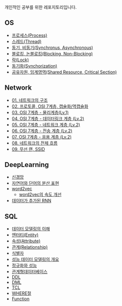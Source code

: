 개인적인 공부를 위한 레포지토리입니다.

## OS
* [프로세스(Process)](https://github.com/ywoo121/TIL/blob/main/OS/Process.md)
* [스레드(Thread)](https://github.com/ywoo121/TIL/blob/main/OS/Thread.md)
* [동기, 비동기(Synchronus, Asynchronous)](https://github.com/ywoo121/TIL/blob/main/OS/Synchronous_vs_Asynchronous.md)
* [블로킹, 논블로킹(Blocking, Non-Blocking)](https://github.com/ywoo121/TIL/blob/main/OS/Blocking_vs_Non-Blocking.md)
* [락(Lock)](https://github.com/ywoo121/TIL/blob/main/OS/Lock.md)
* [동기화(Synchorization)](https://github.com/ywoo121/TIL/blob/main/OS/%EA%B3%B5%EC%9C%A0%EC%9E%90%EC%9B%90%2C%EC%9E%84%EA%B3%84%EC%98%81%EC%97%AD.md)
* [공유자원, 임계영역(Shared Resource, Critical Section)](https://github.com/ywoo121/TIL/blob/main/OS/%EB%8F%99%EA%B8%B0%ED%99%94(Synchornization).md)
 
## Network
* [01. 네트워크의 구조](https://github.com/ywoo121/TIL/blob/main/Network/01_network%2C%20packet%2C%20LAN%2C%20WAN.md)
* [02. 프로토콜, OSI 7계층, 캡슐화/역캡슐화](https://github.com/ywoo121/TIL/blob/main/Network/02_protocol%2C%20OSI7layer%2C%20capsulation.md)
* [03. OSI 7계층 - 물리계층(Lv.1)](https://github.com/ywoo121/TIL/blob/main/Network/03_OSI_physical_layer.md)
* [04. OSI 7계층 - 데이터링크 계층 (Lv.2)]()
* [05. OSI 7계층 - 네트워크 계층 (Lv.2)]()
* [06. OSI 7계층 - 전송 계층 (Lv.2)]()
* [07. OSI 7계층 - 응용 계층 (Lv.2)]()
* [08. 네트워크의 전체 흐름]()
* [09. 무선 랜, SSID]()

## DeepLearning
* [신경망](https://github.com/ywoo121/TIL/blob/main/DeepLearning/deep-learning-from-scratch-2/ch01/ch01.ipynb)
* [자연어와 단어의 분산 표현](https://github.com/ywoo121/TIL/tree/main/DeepLearning/deep-learning-from-scratch-2/ch02)
* [word2vec](https://github.com/ywoo121/TIL/blob/main/DeepLearning/deep-learning-from-scratch-2/ch03/ch03.ipynb)
  * [word2vec의 속도 개선](https://github.com/ywoo121/TIL/blob/main/DeepLearning/deep-learning-from-scratch-2/ch04/ch04.ipynb)
* [데이터가 추가된 RNN](https://github.com/ywoo121/TIL/blob/main/DeepLearning/deep-learning-from-scratch-2/ch06/ch06.ipynb)
  
## SQL
* [데이터 모델링의 이해](https://github.com/ywoo121/TIL/blob/main/SQL/1-1-1%20%EB%8D%B0%EC%9D%B4%ED%84%B0%20%EB%AA%A8%EB%8D%B8%EB%A7%81%EC%9D%98%20%EC%9D%B4%ED%95%B4.md)
* [엔터티(Entity)](https://github.com/ywoo121/TIL/blob/main/SQL/1-1-2.%20%EC%97%94%ED%84%B0%ED%8B%B0(Entity).md)
* [속성(Attribute)](https://github.com/ywoo121/TIL/blob/main/SQL/1-1-3.%20%EC%86%8D%EC%84%B1(Attribute).md)
* [관계(Relationship)](https://github.com/ywoo121/TIL/blob/main/SQL/1-1-4.%20%EA%B4%80%EA%B3%84(Relationship).md)
* [식별자](https://github.com/ywoo121/TIL/blob/main/SQL/1-1-5.%20%EC%8B%9D%EB%B3%84%EC%9E%90.md)
* [성능 데이터 모델링의 개요](https://github.com/ywoo121/TIL/blob/main/SQL/1-2-1.%20%EC%84%B1%EB%8A%A5%20%EB%8D%B0%EC%9D%B4%ED%84%B0%20%EB%AA%A8%EB%8D%B8%EB%A7%81%EC%9D%98%20%EA%B0%9C%EC%9A%94.md)
* [정규화와 성능](https://github.com/ywoo121/TIL/blob/main/SQL/1-2-2.%EC%A0%95%EA%B7%9C%ED%99%94%EC%99%80%20%EC%84%B1%EB%8A%A5.md)
* [관계형데이터베이스](https://github.com/ywoo121/TIL/blob/main/SQL/2-1-1.%EA%B4%80%EA%B3%84%ED%98%95%EB%8D%B0%EC%9D%B4%ED%84%B0%EB%B2%A0%EC%9D%B4%EC%8A%A4.md)
* [DDL](https://github.com/ywoo121/TIL/blob/main/SQL/2-1-2.%20DDL.md)
* [DML](https://github.com/ywoo121/TIL/blob/main/SQL/2-1-2.DML.md)
* [TCL](https://github.com/ywoo121/TIL/blob/main/SQL/2-1-3.TCL.md)
* [WHERE절](https://github.com/ywoo121/TIL/blob/main/SQL/2-1-4.WHERE%EC%A0%88.md)
* [Function](https://github.com/ywoo121/TIL/blob/main/SQL/2-1-5.Function.md)